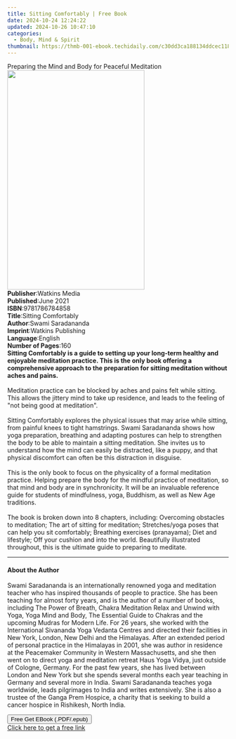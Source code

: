 ```yaml
---
title: Sitting Comfortably | Free Book
date: 2024-10-24 12:24:22
updated: 2024-10-26 10:47:10
categories:
  - Body, Mind & Spirit
thumbnail: https://thmb-001-ebook.techidaily.com/c30dd3ca188134ddcec1189a87834e03bf02605698c7a3b0344e41b30deed2c0.jpg
---
```

<main id="book-container">
  <div class="flex flex-col">
    <div class="book-brief flex-1 py-6 px-4 sm:p-6 md:py-10 md:px-8">
      <!-- brief-->
      <div class="book-brief-main">
        Preparing the Mind and Body for Peaceful Meditation
      </div>
    </div>
    <div
      class="book-meta-info flex-1 grid gap-4 col-start-1 col-end-3 row-start-1 sm:mb-6 sm:grid-cols-4 lg:gap-6 lg:col-start-2 lg:row-end-6 lg:row-span-6 lg:mb-0"
    >
      <div
        class="book-meta-info-left place-content-center mt-4 p-4 text-sm leading-6 col-start-2 col-span-2 dark:text-slate-400"
      >
        <img
          class="w-full h-500 object-cover rounded-lg sm:h-255 sm:col-span-2 lg:col-span-full"
          src="https://img-001-ebook.techidaily.com/d149e4d05715b65945c0f2aa2b42bd75b99682ab5f6956844aa612199ab2c74d.jpg"
          alt=""
          width="312"
          height="500"
        />
      </div>
      <div
        class="book-meta-info-right mt-2 col-start-1 row-start-2 col-span-3 self-center"
      >
        <!-- meta data  -->
        <div class="flex flex-col px-4 md:px-8">
          <div class="flex-1">
            <strong>Publisher</strong>:<span class="px-2">Watkins Media</span>
          </div>
          <div class="flex-1">
            <strong>Published</strong>:<span class="px-2">June 2021</span>
          </div>
          <div class="flex-1">
            <strong>ISBN</strong>:<span class="px-2">9781786784858</span>
          </div>
          <div class="flex-1">
            <strong>Title</strong>:<span class="px-2">Sitting Comfortably</span>
          </div>
          <div class="flex-1">
            <strong>Author</strong>:<span class="px-2">Swami Saradananda</span>
          </div>
          <div class="flex-1">
            <strong>Imprint</strong>:<span class="px-2"
              >Watkins Publishing</span
            >
          </div>
          <div class="flex-1">
            <strong>Language</strong>:<span class="px-2">English</span>
          </div>
          <div class="flex-1">
            <strong>Number of Pages</strong>:<span class="px-2">160</span>
          </div>
        </div>
      </div>
    </div>
    <div class="book-description flex-1 py-6 px-4 sm:p-6 md:py-10 md:px-8">
      <div class="book-description-main">
        <div accordion-content="" id="description">
          <b
            >Sitting Comfortably is a guide to setting up your long-term healthy
            and enjoyable meditation practice. This is the only book offering a
            comprehensive approach to the preparation for sitting meditation
            without aches and pains.</b
          ><br /><br />Meditation practice can be blocked by aches and pains
          felt while sitting. This allows the jittery mind to take up residence,
          and leads to the feeling of "not being good at meditation".
          <br /><br />Sitting Comfortably explores the physical issues that may
          arise while sitting, from painful knees to tight hamstrings. Swami
          Saradananda shows how yoga preparation, breathing and adapting
          postures can help to strengthen the body to be able to maintain a
          sitting meditation. She invites us to understand how the mind can
          easily be distracted, like a puppy, and that physical discomfort can
          often be this distraction in disguise.<br /><br />This is the only
          book to focus on the physicality of a formal meditation practice.
          Helping prepare the body for the mindful practice of meditation, so
          that mind and body are in synchronicity. It will be an invaluable
          reference guide for students of mindfulness, yoga, Buddhism, as well
          as New Age traditions.<br /><br />The book is broken down into 8
          chapters, including: Overcoming obstacles to meditation; The art of
          sitting for meditation; Stretches/yoga poses that can help you sit
          comfortably; Breathing exercises (pranayama); Diet and lifestyle; Off
          your cushion and into the world. Beautifully illustrated throughout,
          this is the ultimate guide to preparing to meditate.
        </div>
        <div class="accordion-fader"></div>
      </div>
    </div>
    <div class="book-excerpts flex-1 py-6 px-4 sm:p-6 md:py-10 md:px-8">
      <!-- excerpts-->
      <div class="book-excerpts-main">
        <hr />
        <h4 class="placeholder placeholder-heading">
          <span>About the Author</span>
        </h4>
        <p>
          Swami Saradananda is an internationally renowned yoga and meditation
          teacher who has inspired thousands of people to practice. She has been
          teaching for almost forty years, and is the author of a number of
          books, including The Power of Breath, Chakra Meditation Relax and
          Unwind with Yoga, Yoga Mind and Body, The Essential Guide to Chakras
          and the upcoming Mudras for Modern Life. For 26 years, she worked with
          the International Sivananda Yoga Vedanta Centres and directed their
          facilities in New York, London, New Delhi and the Himalayas. After an
          extended period of personal practice in the Himalayas in 2001, she was
          author in residence at the Peacemaker Community in Western
          Massachusetts, and she then went on to direct yoga and meditation
          retreat Haus Yoga Vidya, just outside of Cologne, Germany. For the
          past few years, she has lived between London and New York but she
          spends several months each year teaching in Germany and several more
          in India. Swami Saradananda teaches yoga worldwide, leads pilgrimages
          to India and writes extensively. She is also a trustee of the Ganga
          Prem Hospice, a charity that is seeking to build a cancer hospice in
          Rishikesh, North India.
        </p>
      </div>
    </div>
    <div
      class="book-about-author flex-1 py-6 px-4 sm:p-6 md:py-10 md:px-8"
    ></div>
    <div class="book-free-get flex-1 py-6 px-4 sm:p-6 md:py-10 md:px-8">
      <button
        id="btn-free-get"
        class="bg-blue-500 hover:bg-blue-700 text-white font-bold py-2 px-4 rounded"
      >
        Free Get EBook (.PDF/.epub)
      </button>
      <div id="countdown-display" class="px-2 text-lg mt-2"></div>
      <a
        id="free-link"
        class="hidden bg-blue-500 hover:bg-blue-700 text-white font-bold py-2 px-4 rounded"
        href="https://www.ebooks.com/en-us/book/210102532/sitting-comfortably/swami-saradananda/"
        target="_blank"
        >Click here to get a free link</a
      >
    </div>
    <script>
      let countdownTime = 0;
      let countdownInterval = null;
      document
        .getElementById('btn-free-get')
        .addEventListener('click', startCountdown);
      function startCountdown() {
        countdownTime = new Date().getTime() + 60000 * 3;
        countdownInterval = setInterval(updateCountdown, 1000);
        document.getElementById('btn-free-get').disabled = true;
        document
          .getElementById('btn-free-get')
          .classList.add('bg-gray-500', 'cursor-not-allowed');
      }
      function updateCountdown() {
        let currentTime = new Date().getTime();
        let timeLeft = countdownTime - currentTime;
        let secondsLeft = Math.floor(timeLeft / 1000);
        document.getElementById('countdown-display').innerHTML =
          `Remaining time: ${secondsLeft} seconds.`;
        if (secondsLeft <= 0) {
          clearInterval(countdownInterval);
          document.getElementById('btn-free-get').classList.add('hidden');
          document.getElementById('free-link').classList.remove('hidden');
          document.getElementById('countdown-display').innerHTML = '';
        }
      }
    </script>
  </div>
</main>
